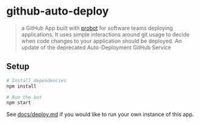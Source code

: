 # github-auto-deploy

> a GitHub App built with [probot](https://github.com/probot/probot) for software teams deploying applications. It uses simple interactions around git usage to decide when code changes to your application should be deployed. An update of the deprecated Auto-Deployment GitHub Service

## Setup

```sh
# Install dependencies
npm install

# Run the bot
npm start
```

See [docs/deploy.md](docs/deploy.md) if you would like to run your own instance of this app.
